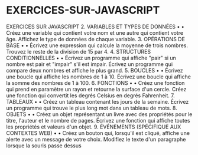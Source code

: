 # EXERCICES-SUR-JAVASCRIPT

EXERCICES SUR JAVASCRIPT
 2. VARIABLES ET TYPES DE DONNÉES
 • 
• 
Créez une variable qui contient votre nom et une autre qui contient
 votre âge.
 Affichez le type de données de chaque variable.
 3. OPÉRATIONS DE BASE
 • 
• 
Écrivez une expression qui calcule la moyenne de trois nombres.
 Trouvez le reste de la division de 15 par 4.
 4. STRUCTURES CONDITIONNELLES
 • 
• 
Écrivez un programme qui affiche "pair" si un nombre est pair et
 "impair" s'il est impair.
 Écrivez un programme qui compare deux nombres et affiche le plus
 grand.
 5. BOUCLES
 • 
• 
Écrivez une boucle qui affiche les nombres de 1 à 10.
 Écrivez une boucle qui affiche la somme des nombres de 1 à 100.
 6. FONCTIONS
 • 
• 
Créez une fonction qui prend en paramètre un rayon et retourne la
 surface d'un cercle.
 Créez une fonction qui convertit les degrés Celsius en degrés
 Fahrenheit.
 7. TABLEAUX
 • 
• 
Créez un tableau contenant les jours de la semaine.
 Écrivez un programme qui trouve le plus long mot dans un tableau de
 mots.
8. OBJETS
 • 
• 
Créez un objet représentant un livre avec des propriétés pour le titre,
 l'auteur et le nombre de pages.
 Écrivez une fonction qui affiche toutes les propriétés et valeurs d'un
 objet.
 9. ÉVÉNEMENTS (SPÉCIFIQUE AUX CONTEXTES WEB)
 • 
• 
Créez un bouton qui, lorsqu'il est cliqué, affiche une alerte avec un
 message de votre choix.
 Modifiez le texte d'un paragraphe lorsque la souris passe dessus
